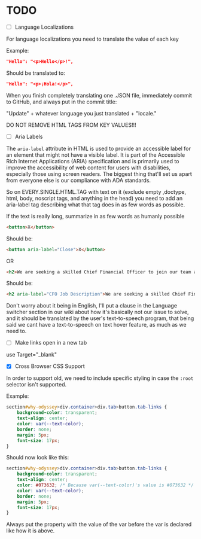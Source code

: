 # TODO

- [ ] Language Localizations

 For language localizations you need to translate the value of each key

Example:

```JSON
"Hello": "<p>Hello</p>!",
```

Should be translated to:

```JSON
"Hello": "<p>¡Hola!</p>",
```

When you finish completely translating one .JSON file, immediately commit to GitHub, and always put in the commit title:

"Update" + whatever language you just translated + "locale."

DO NOT REMOVE HTML TAGS FROM KEY VALUES!!!

- [ ] Aria Labels

The ``aria-label`` attribute in HTML is used to provide an accessible label for an element that might not have a visible label. It is part of the Accessible Rich Internet Applications (ARIA) specification and is primarily used to improve the accessibility of web content for users with disabilities, especially those using screen readers. The biggest thing that'll set us apart from everyone else is our compliance with ADA standards.

So on EVERY.SINGLE.HTML.TAG with text on it (exclude empty ,doctype, html, body, noscript tags, and anything in the head) you need to add an aria-label tag describing what that tag does in as few words as possible.

If the text is really long, summarize in as few words as humanly possible

```HTML
<button>X</button>
```

Should be:

```HTML
<button aria-label="Close">X</button>
```

OR

```HTML
<h2>We are seeking a skilled Chief Financial Officer to join our team at Odyssey Outfits. In this role, you will be overseeing our financial activities and strategy. As the CFO, you will develop and execute the organization's financial strategy in alignment with our overall business goals, providing strategic financial guidance to the CEO and other executives.</h2>
```

Should be:

```HTML
<h2 aria-label="CFO Job Description">We are seeking a skilled Chief Financial Officer to join our team at Odyssey Outfits. In this role, you will be overseeing our financial activities and strategy. As the CFO, you will develop and execute the organization's financial strategy in alignment with our overall business goals, providing strategic financial guidance to the CEO and other executives.</h2>
```

Don't worry about it being in English, I'll put a clause in the Language switcher section in our wiki about how it's basically not our issue to solve, and it should be translated by the user's text-to-speech program, that being said we cant have a text-to-speech on text hover feature, as much as we need to.
- [ ] Make links open in a new tab

use Target="_blank"

- [x] Cross Browser CSS Support

In order to support old, we need to include specific styling in case the ``:root`` selector isn't supported.

Example:

```CSS
section#why-odyssey>div.container>div.tab>button.tab-links {
    background-color: transparent;
    text-align: center;
    color: var(--text-color);
    border: none;
    margin: 5px;
    font-size: 17px;
}
```

Should now look like this:

```CSS
section#why-odyssey>div.container>div.tab>button.tab-links {
    background-color: transparent;
    text-align: center;
    color: #073632; /* Because var(--text-color)'s value is #073632 */
    color: var(--text-color);
    border: none;
    margin: 5px;
    font-size: 17px;
}
```

Always put the property with the value of the var before the var is declared like how it is above.

